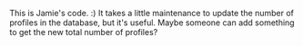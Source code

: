 This is Jamie's code. :) It takes a little maintenance to update the number of profiles in the database, but it's useful.  Maybe someone can add something to get the new total number of profiles? 